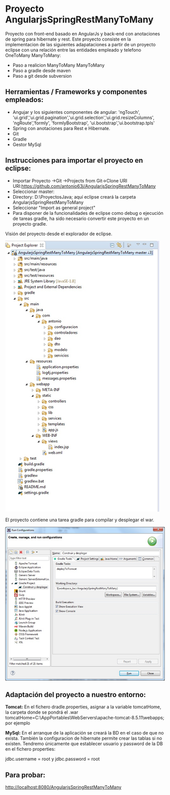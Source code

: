 # Proyecto AngularjsSpringRestManyToMany
Proyecto con front-end basado en AngularJs y back-end con anotaciones de spring para hibernate y rest.
Este proyecto consiste en la implementacion de las siguientes adapataciones a partir de un proyecto eclipse con una relación entre las entidades empleado y telefono OneToMany ManyToMany:
- Paso a realicion ManyToMany ManyToMany
- Paso a gradle desde maven
- Paso a git desde subversion

Herramientas / Frameworks y componentes empleados:
--------------------------------------------------
- Angujar y los siguientes componentes de angular:
'ngTouch', 'ui.grid','ui.grid.pagination','ui.grid.selection','ui.grid.resizeColumns', 'ngRoute','formly', 'formlyBootstrap', 'ui.bootstrap','ui.bootstrap.tpls'
- Spring con anotaciones para Rest e Hibernate.
- Git
- Gradle
- Gestor MySql

Instrucciones para importar el proyecto en eclipse:
---------------------------------------------------
- Importar Proyecto ->Git ->Projects from Git->Clone URI
URI:https://github.com/antonio63j/AngularjsSpringRestManyToMany
- Seleccionar master:
- Directory: D:\ProyectosJava\; aquí eclipse creará la carpeta AngularjsSpringRestManyToMany
- Seleccionar "Import as general project"
- Para disponer de la funcionalidades de eclipse como debug o ejecución de tareas gradle, ha sido necesario convertir este proyecto en un proyecto gradle.

Visión del proyecto desde el explorador de eclipse.

![Vision proyecto ](/doc/exploradorProyectosEclipse.jpg "Tarea para compilar y desplegar")

El proyecto contiene una tarea gradle para compilar y desplegar el war.

![Desde Run configuration ](/doc/gradleCompilarDesplegar.jpg "Tarea para compilar y desplegar")

Adaptación del proyecto a nuestro entorno:
------------------------------------------
**Tomcat:**
En el fichero dradle.properties, asignar a la variable tomcatHome, la carpeta donde se pondrá el .war
  tomcatHome=C:\\AppPortables\\WebServers\\apache-tomcat-8.5.11\\webapps; por ejemplo

**MySql:**
En el arranque de la aplicación se creará la BD en el caso de que no exista. También la configuracion de hibernate
permite crear las tablas si no existen. Tendremo únicamente que establecer usuario y password de la DB en el fichero properties:

jdbc.username = root y jdbc.password = root

Para probar:
------------
[http://localhost:8080/AngularjsSpringRestManyToMany](http://)
